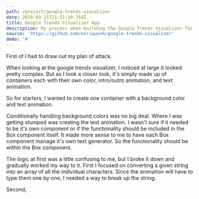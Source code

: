 ```yaml
---
path: /project/google-trends-visualizer
date: 2019-03-21T21:51:10.754Z
title: Google Trends Visualizer App
description: My process when building the Google Trends Visualizer for a coding test.
source: 'https://github.com/enriquezm/google-trends-visualizer'
demo: '#'
---
```

First of I had to draw out my plan of attack. 

When looking at the google trends visualizer, I noticed at large it looked pretty complex. But as I took a closer look, it's simply made up of containers each with their own color, intro/outro animation, and text animation.

So for starters, I wanted to create one container with a background color and text animation.

Conditionally handling background colors was no big deal. Where I was getting stumped was creating the text animation. I wasn't sure if it needed to be it's own component or if the functionality should be included in the Box component itself. It made more sense to me to have each Box component manage it's own text generator. So the functionality should be within the Box component.

The logic at first was a little confusing to me, but I broke it down and gradually worked my way to it. First I focused on converting a given string into an array of all the individual characters. Since the animation will have to type them one by one, I needed a way to break up the string.

Second,
